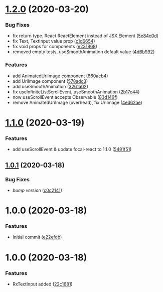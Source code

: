 # [1.2.0](https://github.com/roborox/focal-react-native/compare/v1.1.0...v1.2.0) (2020-03-20)


### Bug Fixes

* fix return type. React.ReactElement instead of JSX.Element ([5e84c0d](https://github.com/roborox/focal-react-native/commit/5e84c0d9a378f0f8d6e42a792f4deacc43449cfc))
* fix Text, TextInput value prop ([c1d6654](https://github.com/roborox/focal-react-native/commit/c1d66546d57dc1f1fc66ed98fe854a1647b16650))
* fix void props for components ([e231868](https://github.com/roborox/focal-react-native/commit/e231868d31cfad1768cf62c48aaef721fa9acb0c))
* removed empty tests, useSmoothAnimation default value ([4d6b992](https://github.com/roborox/focal-react-native/commit/4d6b9929c7fcb81ae29cf58fda9f139f2215a0fc))


### Features

* add AnimatedUriImage component ([660acb4](https://github.com/roborox/focal-react-native/commit/660acb48b4892d197995e8768ed3240d4f3869d6))
* add UriImage component ([578adc3](https://github.com/roborox/focal-react-native/commit/578adc3c71884320deaca0e852a71ab12b042b30))
* add useSmoothAnimation ([3261a02](https://github.com/roborox/focal-react-native/commit/3261a02f73f88f4da85253a7ce65d753bb281fcc))
* fix useInfiniteListScrollEvent, useSmoothAnimation ([2b17c44](https://github.com/roborox/focal-react-native/commit/2b17c44b987b453f8f3646cf7f341a54db2ac27e))
* now useScrollEvent accepts Observable ([83d149f](https://github.com/roborox/focal-react-native/commit/83d149f4c176696c0ebed6f35440d3ee38498d87))
* remove AnimatedUriImage (overhead), fix UriImage ([4ed62ae](https://github.com/roborox/focal-react-native/commit/4ed62aeabf1c687a73ab5a276dd976d8ae4ecec8))

# [1.1.0](https://github.com/roborox/focal-react-native/compare/v1.0.1...v1.1.0) (2020-03-19)


### Features

* add useScrollEvent & update focal-react to 1.1.0 ([5481f51](https://github.com/roborox/focal-react-native/commit/5481f51a9b2e300dc066c1bb3b235e17f7a4b8f6))

## [1.0.1](https://github.com/roborox/focal-react-native/compare/v1.0.0...v1.0.1) (2020-03-18)


### Bug Fixes

* *bump version* ([c0c2141](https://github.com/roborox/focal-react-native/commit/c0c2141739473697b134d16e8514062baf98afe7))

# 1.0.0 (2020-03-18)


### Features

* Initial commit ([e22efdb](https://github.com/roborox/focal-react-native/commit/e22efdbd2275623a9fb597ff5285868c3c1f512e))

# 1.0.0 (2020-03-18)


### Features

* RxTextInput added ([22c1681](https://github.com/roborox/focal-react-native/commit/22c16815b47151d528277ce743133e38cc5649cb))
